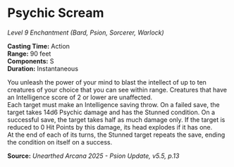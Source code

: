 # Psychic Scream
*Level 9 Enchantment (Bard, Psion, Sorcerer, Warlock)*

**Casting Time:** Action  
**Range:** 90 feet  
**Components:** S  
**Duration:** Instantaneous  

You unleash the power of your mind to blast the intellect of up to ten creatures of your choice that you can see within range. Creatures that have an Intelligence score of 2 or lower are unaffected.  
Each target must make an Intelligence saving throw. On a failed save, the target takes 14d6 Psychic damage and has the Stunned condition. On a successful save, the target takes half as much damage only. If the target is reduced to 0 Hit Points by this damage, its head explodes if it has one.  
At the end of each of its turns, the Stunned target repeats the save, ending the condition on itself on a success.

**Source:** *Unearthed Arcana 2025 - Psion Update, v5.5, p.13*